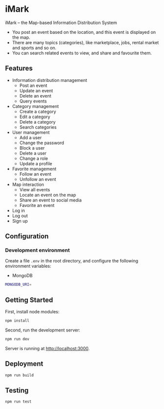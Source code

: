 # iMark
iMark – the Map-based Information Distribution System

- You post an event based on the location, and this event is displayed on the map.
- There are many topics (categories), like marketplace, jobs, rental market and sports and so on.
- You can search related events to view, and share and favourite them.

## Features
- Information distribution management
    - Post an event
    - Update an event
    - Delete an event
    - Query events
- Category management
    - Create a category
    - Edit a category
    - Delete a category
    - Search categories
- User management
    - Add a user
    - Change the password
    - Block a user
    - Delete a user
    - Change a role
    - Update a profile
- Favorite management
    - Follow an event
    - Unfollow an event
- Map interaction
    - View all events
    - Locate an event on the map
    - Share an event to social media
    - Favorite an event
- Log in
- Log out
- Sign up

## Configuration

### Development environment
Create a file `.env` in the root directory, and configure the following environment variables:
- MongoDB

```bash
MONGODB_URI=
```

## Getting Started

First, install node modules:
```bash
npm install
```

Second, run the development server:

```bash
npm run dev
```

Server is running at [http://localhost:3000](http://localhost:3000).

## Deployment

```bash
npm run build
```

## Testing

```bash
npm run test
```